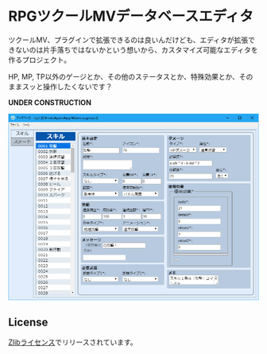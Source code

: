 # RPGツクールMVデータベースエディタ

ツクールMV、プラグインで拡張できるのは良いんだけども、エディタが拡張できないのは片手落ちではないかという想いから、カスタマイズ可能なエディタを作るプロジェクト。

HP, MP, TP以外のゲージとか、その他のステータスとか、特殊効果とか、そのままスッと操作したくないです？

**UNDER CONSTRUCTION**

![スクリーンショット](screenshot.png)

## License

[Zlibライセンス](https://narazaka.net/license/Zlib?2018)でリリースされています。
